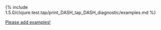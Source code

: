 {% include 1.5.0/clojure.test.tap/print_DASH_tap_DASH_diagnostic/examples.md %}

[Please add examples!](https://github.com/arrdem/grimoire/edit/master/_includes/1.6.0/clojure.test.tap/print_DASH_tap_DASH_diagnostic/examples.md)
